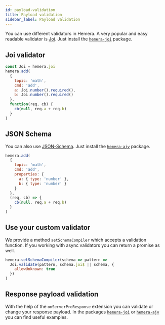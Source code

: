 ```yaml
---
id: payload-validation
title: Payload validation
sidebar_label: Payload validation
---
```


You can use different validators in Hemera. A very popular and easy readable validator is [Joi](https://github.com/hapijs/joi).
Just install the [`hemera-joi`](https://github.com/hemerajs/hemera/tree/master/packages/hemera-joi) package.

## Joi validator

```js
const Joi = hemera.joi
hemera.add(
  {
    topic: 'math',
    cmd: 'add',
    a: Joi.number().required(),
    b: Joi.number().required()
  },
  function(req, cb) {
    cb(null, req.a + req.b)
  }
)
```

## JSON Schema

You can also use [JSON-Schema](http://json-schema.org/). Just install the [`hemera-ajv`](https://github.com/hemerajs/hemera/tree/master/packages/hemera-ajv) package.

```js
hemera.add(
  {
    topic: 'math',
    cmd: 'add',
    properties: {
      a: { type: 'number' },
      b: { type: 'number' }
    }
  },
  (req, cb) => {
    cb(null, req.a + req.b)
  }
)
```

## Use your custom validator

We provide a method `setSchemaCompiler` which accepts a validation function. If you working with async validators you can return a promise as well.

```js
hemera.setSchemaCompiler(schema => pattern =>
  Joi.validate(pattern, schema.joi$ || schema, {
    allowUnknown: true
  })
)
```

## Response payload validation

With the help of the `onServerPreResponse` extension you can validate or change your response payload. In the packages [`hemera-joi`](https://github.com/hemerajs/hemera/tree/master/packages/hemera-joi) or [`hemera-ajv`](https://github.com/hemerajs/hemera/tree/master/packages/hemera-ajv) you can find useful examples.
